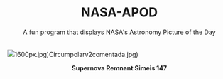 <div align="center">
  <h1>
    NASA-APOD
  </h1>
</div>
  
<div align="center">
  A fun program that displays NASA's Astronomy Picture of the Day
</div>

<br>

![](https://apod.nasa.gov/apod/image/2402/Simeis147_Vetter_3000.jpg)1600px.jpg)Circumpolarv2comentada.jpg)

<p align = "center">
  <b>Supernova Remnant Simeis 147</b>
</p>
